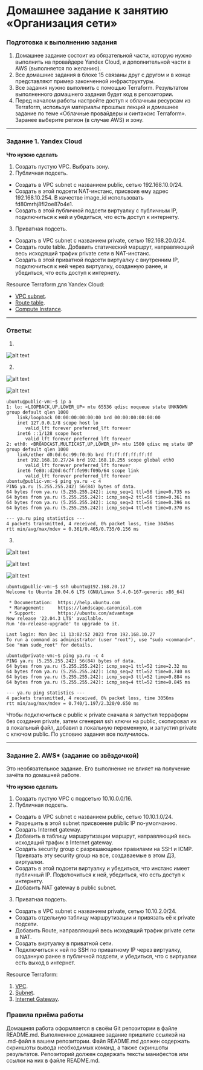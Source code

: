 # Домашнее задание к занятию «Организация сети»

### Подготовка к выполнению задания

1. Домашнее задание состоит из обязательной части, которую нужно выполнить на провайдере Yandex Cloud, и дополнительной части в AWS (выполняется по желанию). 
2. Все домашние задания в блоке 15 связаны друг с другом и в конце представляют пример законченной инфраструктуры.  
3. Все задания нужно выполнить с помощью Terraform. Результатом выполненного домашнего задания будет код в репозитории. 
4. Перед началом работы настройте доступ к облачным ресурсам из Terraform, используя материалы прошлых лекций и домашнее задание по теме «Облачные провайдеры и синтаксис Terraform». Заранее выберите регион (в случае AWS) и зону.

---
### Задание 1. Yandex Cloud 

**Что нужно сделать**

1. Создать пустую VPC. Выбрать зону.
2. Публичная подсеть.

 - Создать в VPC subnet с названием public, сетью 192.168.10.0/24.
 - Создать в этой подсети NAT-инстанс, присвоив ему адрес 192.168.10.254. В качестве image_id использовать fd80mrhj8fl2oe87o4e1.
 - Создать в этой публичной подсети виртуалку с публичным IP, подключиться к ней и убедиться, что есть доступ к интернету.
3. Приватная подсеть.
 - Создать в VPC subnet с названием private, сетью 192.168.20.0/24.
 - Создать route table. Добавить статический маршрут, направляющий весь исходящий трафик private сети в NAT-инстанс.
 - Создать в этой приватной подсети виртуалку с внутренним IP, подключиться к ней через виртуалку, созданную ранее, и убедиться, что есть доступ к интернету.

Resource Terraform для Yandex Cloud:

- [VPC subnet](https://registry.terraform.io/providers/yandex-cloud/yandex/latest/docs/resources/vpc_subnet).
- [Route table](https://registry.terraform.io/providers/yandex-cloud/yandex/latest/docs/resources/vpc_route_table).
- [Compute Instance](https://registry.terraform.io/providers/yandex-cloud/yandex/latest/docs/resources/compute_instance).


------

### Ответы:

1. 
 ![alt text](https://github.com/bonanzza-web/cloud-15.1/blob/main/screens/vpc.png)

2. 
 ![alt text](https://github.com/bonanzza-web/cloud-15.1/blob/main/screens/subnet.png)

 ![alt text](https://github.com/bonanzza-web/cloud-15.1/blob/main/screens/vm.png)
```
ubuntu@public-vm:~$ ip a
1: lo: <LOOPBACK,UP,LOWER_UP> mtu 65536 qdisc noqueue state UNKNOWN group default qlen 1000
    link/loopback 00:00:00:00:00:00 brd 00:00:00:00:00:00
    inet 127.0.0.1/8 scope host lo
       valid_lft forever preferred_lft forever
    inet6 ::1/128 scope host 
       valid_lft forever preferred_lft forever
2: eth0: <BROADCAST,MULTICAST,UP,LOWER_UP> mtu 1500 qdisc mq state UP group default qlen 1000
    link/ether d0:0d:6c:99:f0:9b brd ff:ff:ff:ff:ff:ff
    inet 192.168.10.27/24 brd 192.168.10.255 scope global eth0
       valid_lft forever preferred_lft forever
    inet6 fe80::d20d:6cff:fe99:f09b/64 scope link 
       valid_lft forever preferred_lft forever
ubuntu@public-vm:~$ ping ya.ru -c 4
PING ya.ru (5.255.255.242) 56(84) bytes of data.
64 bytes from ya.ru (5.255.255.242): icmp_seq=1 ttl=56 time=0.735 ms
64 bytes from ya.ru (5.255.255.242): icmp_seq=2 ttl=56 time=0.361 ms
64 bytes from ya.ru (5.255.255.242): icmp_seq=3 ttl=56 time=0.396 ms
64 bytes from ya.ru (5.255.255.242): icmp_seq=4 ttl=56 time=0.370 ms

--- ya.ru ping statistics ---
4 packets transmitted, 4 received, 0% packet loss, time 3045ms
rtt min/avg/max/mdev = 0.361/0.465/0.735/0.156 ms

```

3. 
 ![alt text](https://github.com/bonanzza-web/cloud-15.1/blob/main/screens/subnet.png)

![alt text](https://github.com/bonanzza-web/cloud-15.1/blob/main/screens/route-table.png)

 ![alt text](https://github.com/bonanzza-web/cloud-15.1/blob/main/screens/vm.png)

```
ubuntu@public-vm:~$ ssh ubuntu@192.168.20.17
Welcome to Ubuntu 20.04.6 LTS (GNU/Linux 5.4.0-167-generic x86_64)

 * Documentation:  https://help.ubuntu.com
 * Management:     https://landscape.canonical.com
 * Support:        https://ubuntu.com/advantage
New release '22.04.3 LTS' available.
Run 'do-release-upgrade' to upgrade to it.

Last login: Mon Dec 11 13:02:52 2023 from 192.168.10.27
To run a command as administrator (user "root"), use "sudo <command>".
See "man sudo_root" for details.

ubuntu@private-vm:~$ ping ya.ru -c 4
PING ya.ru (5.255.255.242) 56(84) bytes of data.
64 bytes from ya.ru (5.255.255.242): icmp_seq=1 ttl=52 time=2.32 ms
64 bytes from ya.ru (5.255.255.242): icmp_seq=2 ttl=52 time=0.740 ms
64 bytes from ya.ru (5.255.255.242): icmp_seq=3 ttl=52 time=0.884 ms
64 bytes from ya.ru (5.255.255.242): icmp_seq=4 ttl=52 time=0.845 ms

--- ya.ru ping statistics ---
4 packets transmitted, 4 received, 0% packet loss, time 3056ms
rtt min/avg/max/mdev = 0.740/1.197/2.320/0.650 ms
```

Чтобы подключиться с public к private сначала я запустил терраформ без создания private, затем сгенерил ssh ключи на public, скопировал их в локальный файл, добавил в локальную переменную, и запустил private с ключом public. По условию задания все получилось.

---
### Задание 2. AWS* (задание со звёздочкой)

Это необязательное задание. Его выполнение не влияет на получение зачёта по домашней работе.

**Что нужно сделать**

1. Создать пустую VPC с подсетью 10.10.0.0/16.
2. Публичная подсеть.

 - Создать в VPC subnet с названием public, сетью 10.10.1.0/24.
 - Разрешить в этой subnet присвоение public IP по-умолчанию.
 - Создать Internet gateway.
 - Добавить в таблицу маршрутизации маршрут, направляющий весь исходящий трафик в Internet gateway.
 - Создать security group с разрешающими правилами на SSH и ICMP. Привязать эту security group на все, создаваемые в этом ДЗ, виртуалки.
 - Создать в этой подсети виртуалку и убедиться, что инстанс имеет публичный IP. Подключиться к ней, убедиться, что есть доступ к интернету.
 - Добавить NAT gateway в public subnet.
3. Приватная подсеть.
 - Создать в VPC subnet с названием private, сетью 10.10.2.0/24.
 - Создать отдельную таблицу маршрутизации и привязать её к private подсети.
 - Добавить Route, направляющий весь исходящий трафик private сети в NAT.
 - Создать виртуалку в приватной сети.
 - Подключиться к ней по SSH по приватному IP через виртуалку, созданную ранее в публичной подсети, и убедиться, что с виртуалки есть выход в интернет.

Resource Terraform:

1. [VPC](https://registry.terraform.io/providers/hashicorp/aws/latest/docs/resources/vpc).
1. [Subnet](https://registry.terraform.io/providers/hashicorp/aws/latest/docs/resources/subnet).
1. [Internet Gateway](https://registry.terraform.io/providers/hashicorp/aws/latest/docs/resources/internet_gateway).

### Правила приёма работы

Домашняя работа оформляется в своём Git репозитории в файле README.md. Выполненное домашнее задание пришлите ссылкой на .md-файл в вашем репозитории.
Файл README.md должен содержать скриншоты вывода необходимых команд, а также скриншоты результатов.
Репозиторий должен содержать тексты манифестов или ссылки на них в файле README.md.
